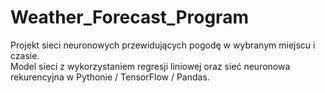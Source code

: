 # Weather_Forecast_Program
Projekt sieci neuronowych przewidujących pogodę w wybranym miejscu i czasie. <br />
Model sieci z wykorzystaniem regresji liniowej oraz sieć neuronowa rekurencyjna w Pythonie / TensorFlow / Pandas.
